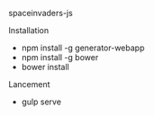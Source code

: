 spaceinvaders-js

Installation
- npm install -g generator-webapp
- npm install -g bower
- bower install

Lancement
- gulp serve
